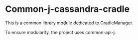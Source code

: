 # Common-j-cassandra-cradle

This is a common library module dedicated to CradleManager. 

To ensure modularity, the project uses common-api-j.